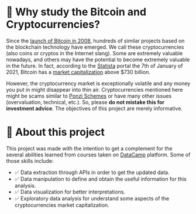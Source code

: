 # 💸 Why study the Bitcoin and Cryptocurrencies?

Since the [launch of Bitcoin in 2008](https://newfronttest.bitcoin.com/bitcoin.pdf), hundreds of similar projects based on the blockchain technology have emerged. We call these cryptocurrencies (also coins or cryptos in the Internet slang). Some are extremely valuable nowadays, and others may have the potential to become extremely valuable in the future. In fact, according to the [Statista](https://www.statista.com/statistics/377382/bitcoin-market-capitalization) portal the 7th of January of 2021, Bitcoin has a [market capitalization](https://en.wikipedia.org/wiki/Market_capitalization) above $730 billion. 



However, the cryptocurrency market is exceptionally volatile and any money you put in might disappear into thin air. Cryptocurrencies mentioned here might be scams similar to [Ponzi Schemes](https://en.wikipedia.org/wiki/Ponzi_scheme) or have many other issues (overvaluation, technical, etc.). So, please **do not mistake this for investment advice**. The objectives of this project are merely informative.

# 🌟 About this project

This project was made with the intention to get a complement for the several abilities learned from courses taken on [DataCamp](https://www.datacamp.com/) platform. Some of those skills include:

- ✅ Data extraction through APIs in order to get the updated data.
- ✅ Data manipulation to define and obtain the useful information for this analysis.
- ✅ Data visualization for better interpretations.
- ✅ Exploratory data analysis for understand some aspects of the cryptocurrencies market capitalization.
  
